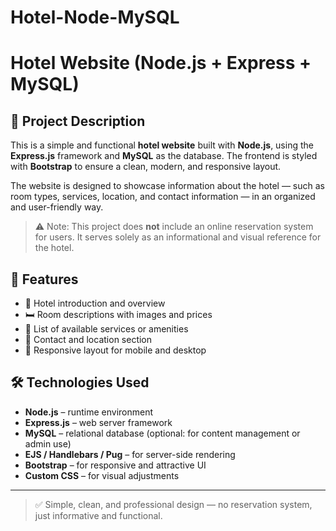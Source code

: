 # Hotel-Node-MySQL

# Hotel Website (Node.js + Express + MySQL)

## 📄 Project Description

This is a simple and functional **hotel website** built with **Node.js**, using the **Express.js** framework and **MySQL** as the database. The frontend is styled with **Bootstrap** to ensure a clean, modern, and responsive layout.

The website is designed to showcase information about the hotel — such as room types, services, location, and contact information — in an organized and user-friendly way.

> ⚠️ Note: This project does **not** include an online reservation system for users. It serves solely as an informational and visual reference for the hotel.

## 🧩 Features

- 🏨 Hotel introduction and overview  
- 🛏️ Room descriptions with images and prices  
- 🧺 List of available services or amenities  
- 📍 Contact and location section  
- 📱 Responsive layout for mobile and desktop

## 🛠️ Technologies Used

- **Node.js** – runtime environment  
- **Express.js** – web server framework  
- **MySQL** – relational database (optional: for content management or admin use)  
- **EJS / Handlebars / Pug** – for server-side rendering  
- **Bootstrap** – for responsive and attractive UI  
- **Custom CSS** – for visual adjustments

---

> ✅ Simple, clean, and professional design — no reservation system, just informative and functional.

